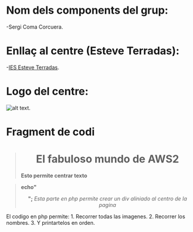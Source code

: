 
# Nom dels components del grup: 
   -Sergi Coma Corcuera.

# Enllaç al centre (Esteve Terradas):
  -[IES Esteve Terradas](http://www.iesesteveterradas.cat/).
  
# Logo del centre:
  ![alt text](https://pbs.twimg.com/profile_images/478903857653620737/aNqCiRN7_400x400.jpeg).
  
# Fragment de codi
   >  **<h1 style='text-align: center'>El fabuloso mundo de AWS2</h1>**
   **Esto permite centrar texto**
   
   > **echo"<div style='text-align: center'>";**
   *Esta parte en php permite crear un div aliniado al centro de la pagina*
   
   El codigo en php permite:
      1. Recorrer todas las imagenes.
      2. Recorrer los nombres.
      3. Y printartelos en orden.

